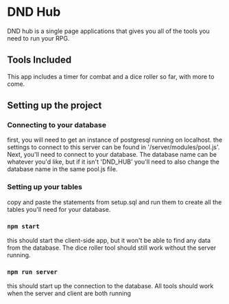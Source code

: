 # DND Hub

DND hub is a single page applications that gives you all of the tools you need to run your RPG.

## Tools Included

This app includes a timer for combat and a dice roller so far, with more to come.

## Setting up the project

### Connecting to your database
first, you will need to get an instance of postgresql running on localhost. the settings to connect to this server can be found in '/server/modules/pool.js'. Next, you'll need to connect to your database. The database name can be whatever you'd like, but if it isn't 'DND_HUB' you'll need to also change the database name in the same pool.js file.

### Setting up your tables
copy and paste the statements from setup.sql and run them to create all the tables you'll need for your database.

### `npm start`
this should start the client-side app, but it won't be able to find any data from the database. The dice roller tool should still work without the server running.

### `npm run server`
this should start up the connection to the database. All tools should work when the server and client are both running
